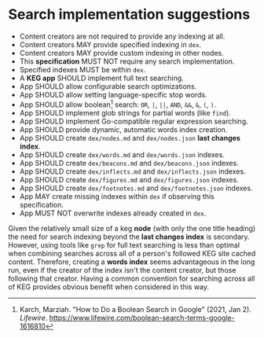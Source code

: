 # Search implementation suggestions

* Content creators are not required to provide any indexing at all.
* Content creators MAY provide specified indexing in `dex`.
* Content creators MAY provide custom indexing in other nodes.
* This **specification** MUST NOT require any search implementation.
* Specified indexes MUST be within `dex`.
* A **KEG app** SHOULD implement full text searching.
* App SHOULD allow configurable search optimizations.
* App SHOULD allow setting language-specific stop words.
* App SHOULD allow boolean[^110.1] search: `OR`, `|`, `||`, `AND`, `&&`, `&`, `(`, `)`.
* App SHOULD implement glob strings for partial words (like `find`).
* App SHOULD implement Go-compatible regular expression searching.
* App SHOULD provide dynamic, automatic words index creation.
* App SHOULD create `dex/nodes.md` and `dex/nodes.json` **last changes index**.
* App SHOULD create `dex/words.md` and `dex/words.json` indexes.
* App SHOULD create `dex/beacons.md` and `dex/beacons.json` indexes.
* App SHOULD create `dex/inflects.md` and `dex/inflects.json` indexes.
* App SHOULD create `dex/figures.md` and `dex/figures.json` indexes.
* App SHOULD create `dex/footnotes.md` and `dex/footnotes.json` indexes.
* App MAY create missing indexes within `dex` if observing this specification.
* App MUST NOT overwrite indexes already created in `dex`.

Given the relatively small size of a keg **node** (with only the one title heading) the need for search indexing beyond the **last changes index** is secondary. However, using tools like `grep` for full text searching is less than optimal when combining searches across all of a person's followed KEG site cached content. Therefore, creating a **words index** seems advantageous in the long run, even if the creator of the index isn't the content creator, but those following that creator. Having a common convention for searching across all of KEG provides obvious benefit when considered in this way.

[^110.1]: Karch, Marziah. "How to Do a Boolean Search in Google" (2021, Jan 2). *Lifewire*. https://www.lifewire.com/boolean-search-terms-google-1616810
